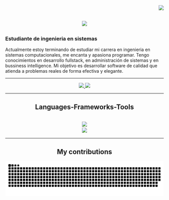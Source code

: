 <img align="right" src="https://visitor-badge.laobi.icu/badge?page_id=BetoC2.BetoC2" />

<h1 align="center">
    <img src="https://readme-typing-svg.herokuapp.com/?font=Righteous&size=35&center=true&vCenter=true&width=500&height=70&duration=4000&lines=Hi+There!+👋;+I'm+Alberto!;" />
</h1>

<h3>Estudiante de ingenieria en sistemas</h3>

Actualmente estoy terminando de estudiar mi carrera en ingenieria en sistemas computacionales, me encanta y apasiona programar. Tengo conocimientos en desarrollo fullstack, en administración de sistemas y en bussiness intelligence. Mi objetivo es desarrollar software de calidad que atienda a problemas reales de forma efectiva y elegante.

---

<div align="center"> 
  <a href="https://www.linkedin.com/in/alberto-renteria-a252412b9" target="_blank">
    <img src="https://img.shields.io/badge/LinkedIn-0077B5?style=for-the-badge&logo=linkedin&logoColor=white" target="_blank" />
  </a>
  <a href="" target="_blank">
     <img src="https://img.shields.io/badge/Portfolio-F0F0F0?style=for-the-badge&logo=google-chrome&logoColor=white" target="_blank" />
  </a>
</div>

---

<h2 align="center">Languages-Frameworks-Tools</h2>
<br/>
<div align="center">
    <img src="https://skillicons.dev/icons?i=java,c,python,vscode,github,git" /><br>
    <img src="https://skillicons.dev/icons?i=html,css,javascript,nodejs,react" />
</div>

---

<h2 align="center">My contributions</h2>
<picture>
  <source media="(prefers-color-scheme: dark)" srcset="https://raw.githubusercontent.com/BetoC2/BetoC2/output/github-contribution-grid-snake-dark.svg" />
  <source media="(prefers-color-scheme: light)" srcset="https://raw.githubusercontent.com/BetoC2/BetoC2/output/github-contribution-grid-snake.svg" />
  <img alt="github-snake" src="https://raw.githubusercontent.com/BetoC2/BetoC2/output/github-contribution-grid-snake.svg" />
</picture>

